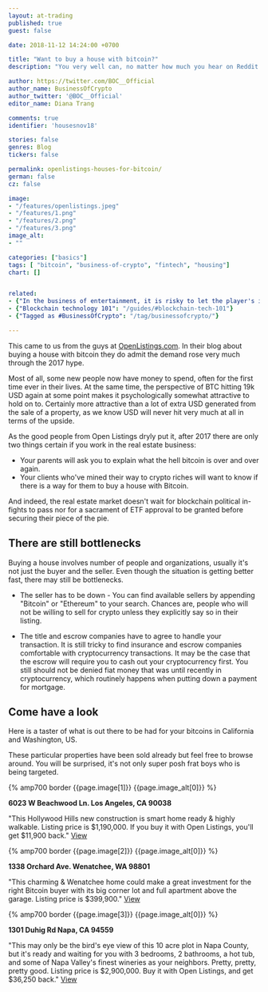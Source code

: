```yaml
---
layout: at-trading
published: true
guest: false

date: 2018-11-12 14:24:00 +0700

title: "Want to buy a house with bitcoin?"
description: "You very well can, no matter how much you hear on Reddit and elsewhere that nobody actually wants to use bitcoins for transactions."

author: https://twitter.com/BOC__Official
author_name: BusinessOfCrypto
author_twitter: '@BOC__Official'
editor_name: Diana Trang

comments: true
identifier: 'housesnov18'

stories: false
genres: Blog
tickers: false

permalink: openlistings-houses-for-bitcoin/
german: false
cz: false

image:
- "/features/openlistings.jpeg"
- "/features/1.png"
- "/features/2.png"
- "/features/3.png"
image_alt:
- ""

categories: ["basics"]
tags: [ "bitcoin", "business-of-crypto", "fintech", "housing"]
chart: []


related:
- {"In the business of entertainment, it is risky to let the player's interest wane": "/etheremon-kyber-network/"}
- {"Blockchain technology 101": "/guides/#blockchain-tech-101"}
- {"Tagged as #BusinessOfCrypto": "/tag/businessofcrypto/"}

---
```



This came to us from the guys at [OpenListings.com](https://www.openlistings.com/blog/buy-a-house-with-bitcoin/). In their blog about buying a house with bitcoin they do admit the demand rose very much through the 2017 hype.

Most of all, some new people now have money to spend, often for the first time ever in their lives. At the same time, the perspective of BTC hitting 19k USD again at some point makes it psychologically somewhat attractive to hold on to. Certainly more attractive than a lot of extra USD generated from the sale of a property, as we know USD will never hit very much at all in terms of the upside.

As the good people from Open Listings dryly put it, after 2017 there are only two things certain if you work in the real estate business:
* Your parents will ask you to explain what the hell bitcoin is over and over again.
* Your clients who've mined their way to crypto riches will want to know if there is a way for them to buy a house with Bitcoin.

And indeed, the real estate market doesn't wait for blockchain political in-fights to pass nor for a sacrament of ETF approval to be granted before securing their piece of the pie.

## There are still bottlenecks

Buying a house involves number of people and organizations, usually it's not just the buyer and the seller. Even though the situation is getting better fast, there may still be bottlenecks.

* The seller has to be down - You can find available sellers by appending "Bitcoin" or "Ethereum" to your search. Chances are, people who will not be willing to sell for crypto unless they explicitly say so in their listing.

* The title and escrow companies have to agree to handle your transaction. It is still tricky to find insurance and escrow companies comfortable with cryptocurrency transactions. It may be the case that the escrow will require you to cash out your cryptocurrency first. You still should not be denied fiat money that was until recently in cryptocurrency, which routinely happens when putting down a payment for mortgage.

## Come have a look

Here is a taster of what is out there to be had for your bitcoins in California and Washington, US.

These particular properties have been sold already but feel free to browse around. You will be surprised, it's not only super posh frat boys who is being targeted.

{% amp700 border {{page.image[1]}} {{page.image_alt[0]}} %}

**6023 W Beachwood Ln. Los Angeles, CA 90038**

"This Hollywood Hills new construction is smart home ready & highly walkable. Listing price is $1,190,000. If you buy it with Open Listings, you'll get $11,900 back." [View](https://www.openlistings.com/p/6023-w-beachwood-ln-los-angeles-ca-90038)

{% amp700 border {{page.image[2]}} {{page.image_alt[0]}} %}

**1338 Orchard Ave. Wenatchee, WA 98801**

"This charming & Wenatchee home could make a great investment for the right Bitcoin buyer with its big corner lot and full apartment above the garage. Listing price is $399,900." [View](https://www.openlistings.com/p/1338-orchard-ave-wenatchee-wa-98801)

{% amp700 border {{page.image[3]}} {{page.image_alt[0]}} %}

**1301 Duhig Rd Napa, CA 94559**

"This may only be the bird's eye view of this 10 acre plot in Napa County, but it's ready and waiting for you with 3 bedrooms, 2 bathrooms, a hot tub, and some of Napa Valley's finest wineries as your neighbors. Pretty, pretty, pretty good. Listing price is $2,900,000. Buy it with Open Listings, and get $36,250 back." [View](https://www.openlistings.com/p/1301-duhig-rd-napa-ca-94559)
